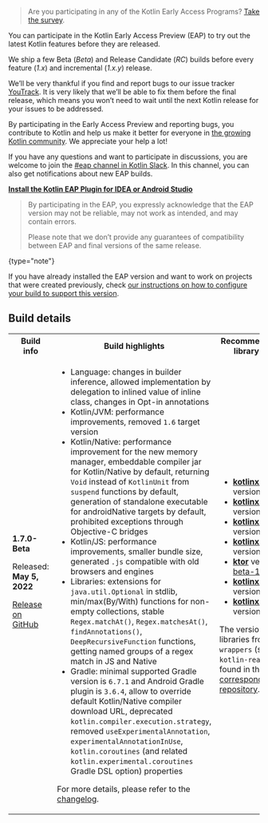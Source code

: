 [//]: # (title: Participate in the Kotlin Early Access Preview)

> Are you participating in any of the Kotlin Early Access Programs? [Take the survey](https://surveys.jetbrains.com/s3/kotlin-eaps-survey).

You can participate in the Kotlin Early Access Preview (EAP) to try out the latest Kotlin features before they are released.

We ship a few Beta (_Beta_) and Release Candidate (_RC_) builds before every feature (_1.x_) and incremental (_1.x.y_) release. 

We’ll be very thankful if you find and report bugs to our issue tracker [YouTrack](https://kotl.in/issue). 
It is very likely that we’ll be able to fix them before the final release, which means you won’t need to wait until the next Kotlin release for your issues to be addressed. 

By participating in the Early Access Preview and reporting bugs, you contribute to Kotlin and help us make it better 
for everyone in [the growing Kotlin community](https://kotlinlang.org/community/). We appreciate your help a lot! 

If you have any questions and want to participate in discussions, you are welcome to join the [#eap channel in Kotlin Slack](https://app.slack.com/client/T09229ZC6/C0KLZSCHF). 
In this channel, you can also get notifications about new EAP builds.

**[Install the Kotlin EAP Plugin for IDEA or Android Studio](install-eap-plugin.md)**

> By participating in the EAP, you expressly acknowledge that the EAP version may not be reliable, may not work as intended, and may contain errors.
>
> Please note that we don’t provide any guarantees of compatibility between EAP and final versions of the same release. 
>
{type="note"}

If you have already installed the EAP version and want to work on projects that were created previously, 
check [our instructions on how to configure your build to support this version](configure-build-for-eap.md). 

## Build details

<table>
    <tr>
        <th>Build info</th>
        <th>Build highlights</th>
        <th>Recommended kotlinx library versions</th>
    </tr>
    <tr>
        <td><strong>1.7.0-Beta</strong>
            <p>Released: <strong>May 5, 2022</strong></p>
            <p><a href="https://github.com/JetBrains/kotlin/releases/tag/v1.7.0-Beta" target="_blank">Release on GitHub</a></p>
        </td>
        <td>
             <ul>
                 <li>Language: changes in builder inference, allowed implementation by delegation to inlined value of inline class, changes in Opt-in annotations</li>
                 <li>Kotlin/JVM: performance improvements, removed <code>1.6</code> target version</li>
                 <li>Kotlin/Native: performance improvement for the new memory manager, embeddable compiler jar for Kotlin/Native by default, returning <code>Void</code> instead of <code>KotlinUnit</code> from <code>suspend</code> functions by default, generation of standalone executable for androidNative targets by default, prohibited exceptions through Objective-C bridges</li>
                 <li>Kotlin/JS: performance improvements, smaller bundle size, generated <code>.js</code> compatible with old browsers and engines</li>
                 <li>Libraries: extensions for <code>java.util.Optional</code> in stdlib, min/max(By/With) functions for non-empty collections, stable <code>Regex.matchAt()</code>, <code>Regex.matchesAt()</code>, <code>findAnnotations()</code>, <code>DeepRecursiveFunction</code> functions, getting named groups of a regex match in JS and Native</li>
                 <li>Gradle: minimal supported Gradle version is <code>6.7.1</code> and Android Gradle plugin is <code>3.6.4</code>, allow to override default Kotlin/Native compiler download URL, deprecated <code>kotlin.compiler.execution.strategy</code>, removed <code>useExperimentalAnnotation</code>, <code>experimentalAnnotationInUse</code>, <code>kotlin.coroutines</code> (and related <code>kotlin.experimental.coroutines</code> Gradle DSL option) properties</li>
            </ul>
            <p>For more details, please refer to the <a href="https://github.com/JetBrains/kotlin/releases/tag/v1.7.0-Beta">changelog</a>.</p>
        </td>
        <td>
            <ul>
                <li><a href="https://github.com/Kotlin/kotlinx.serialization" target="_blank"><strong>kotlinx.serialization</strong></a> version: <a href="https://github.com/Kotlin/kotlinx.serialization/releases/tag/v1.3.2" target="_blank">1.3.2</a></li>
                <li><a href="https://github.com/Kotlin/kotlinx.coroutines" target="_blank"><strong>kotlinx.coroutines</strong></a> version: <a href="https://github.com/Kotlin/kotlinx.coroutines/releases/tag/1.6.0" target="_blank">1.6.0</a></li>
                <li><a href="https://github.com/Kotlin/kotlinx.atomicfu" target="_blank"><strong>kotlinx.atomicfu</strong></a> version: <a href="https://github.com/Kotlin/kotlinx.atomicfu/releases/tag/0.17.1" target="_blank">0.17.1</a></li>
                <li><a href="https://github.com/Kotlin/kotlinx-datetime" target="_blank"><strong>kotlinx-datetime</strong></a> version: <a href="https://github.com/Kotlin/kotlinx-datetime/releases/tag/v0.3.3" target="_blank">0.3.3</a></li>
                <li><a href="https://ktor.io/" target="_blank"><strong>ktor</strong></a> version: <a href="https://github.com/ktorio/ktor/releases/tag/2.0.0-beta-1" target="_blank">2.0.0-beta-1</a></li>
                <li><a href="https://github.com/Kotlin/kotlinx.html" target="_blank"><strong>kotlinx.html</strong></a> version: <a href="https://github.com/Kotlin/kotlinx.html/releases/tag/0.7.2" target="_blank">0.7.2</a></li>
                <li><a href="https://github.com/Kotlin/kotlinx-nodejs" target="_blank"><strong>kotlinx-nodejs</strong></a> version: 0.0.7</li>
            </ul>
            <p>The versions of libraries from <code>kotlin-wrappers</code> (such as <code>kotlin-react</code>) can be found in the <a href="https://github.com/JetBrains/kotlin-wrappers" target="_blank">corresponding repository</a>.</p>
        </td>
    </tr>
</table>